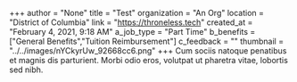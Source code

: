 +++
author = "None"
title = "Test"
organization = "An Org"
location = "District of Columbia"
link = "https://throneless.tech"
created_at = "February 4, 2021, 9:18 AM"
a_job_type = "Part Time"
b_benefits = ["General Benefits","Tuition Reimbursement"]
c_feedback = ""
thumbnail = "../../images/nYCkyrUw_92668cc6.png"
+++
Cum sociis natoque penatibus et magnis dis parturient. Morbi odio eros, volutpat ut pharetra vitae, lobortis sed nibh.